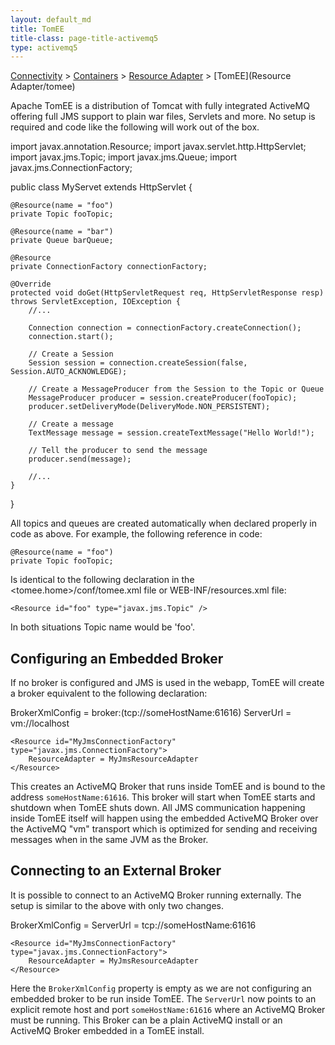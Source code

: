```yaml
---
layout: default_md
title: TomEE 
title-class: page-title-activemq5
type: activemq5
---
```


[Connectivity](connectivity) > [Containers](containers) > [Resource Adapter](resource-adapter) > [TomEE](Resource Adapter/tomee)


Apache TomEE is a distribution of Tomcat with fully integrated ActiveMQ offering full JMS support to plain war files, Servlets and more. No setup is required and code like the following will work out of the box.

import javax.annotation.Resource;
import javax.servlet.http.HttpServlet;
import javax.jms.Topic;
import javax.jms.Queue;
import javax.jms.ConnectionFactory;

public class MyServet extends HttpServlet {

    @Resource(name = "foo")
    private Topic fooTopic;

    @Resource(name = "bar")
    private Queue barQueue;

    @Resource
    private ConnectionFactory connectionFactory;

    @Override
    protected void doGet(HttpServletRequest req, HttpServletResponse resp) throws ServletException, IOException {
        //...

        Connection connection = connectionFactory.createConnection();
        connection.start();

        // Create a Session
        Session session = connection.createSession(false, Session.AUTO_ACKNOWLEDGE);

        // Create a MessageProducer from the Session to the Topic or Queue
        MessageProducer producer = session.createProducer(fooTopic);
        producer.setDeliveryMode(DeliveryMode.NON_PERSISTENT);

        // Create a message
        TextMessage message = session.createTextMessage("Hello World!");

        // Tell the producer to send the message
        producer.send(message);

        //...
    }
}

All topics and queues are created automatically when declared properly in code as above. For example, the following reference in code:

    @Resource(name = "foo")
    private Topic fooTopic;

Is identical to the following declaration in the <tomee.home>/conf/tomee.xml file or WEB-INF/resources.xml file:

    <Resource id="foo" type="javax.jms.Topic" />

In both situations Topic name would be 'foo'.

Configuring an Embedded Broker
------------------------------

If no broker is configured and JMS is used in the webapp, TomEE will create a broker equivalent to the following declaration:

<tomee>
    <Resource id="MyJmsResourceAdapter" type="ActiveMQResourceAdapter">
        BrokerXmlConfig =  broker:(tcp://someHostName:61616)
        ServerUrl       =  vm://localhost
    </Resource>

    <Resource id="MyJmsConnectionFactory" type="javax.jms.ConnectionFactory">
        ResourceAdapter = MyJmsResourceAdapter
    </Resource>
</tomee>

This creates an ActiveMQ Broker that runs inside TomEE and is bound to the address `someHostName:61616`. This broker will start when TomEE starts and shutdown when TomEE shuts down. All JMS communication happening inside TomEE itself will happen using the embedded ActiveMQ Broker over the ActiveMQ "vm" transport which is optimized for sending and receiving messages when in the same JVM as the Broker.

Connecting to an External Broker
--------------------------------

It is possible to connect to an ActiveMQ Broker running externally. The setup is similar to the above with only two changes.

<tomee>
    <Resource id="MyJmsResourceAdapter" type="ActiveMQResourceAdapter">
        BrokerXmlConfig =
        ServerUrl       =  tcp://someHostName:61616
    </Resource>

    <Resource id="MyJmsConnectionFactory" type="javax.jms.ConnectionFactory">
        ResourceAdapter = MyJmsResourceAdapter
    </Resource>
</tomee>

Here the `BrokerXmlConfig` property is empty as we are not configuring an embedded broker to be run inside TomEE. The `ServerUrl` now points to an explicit remote host and port `someHostName:61616` where an ActiveMQ Broker must be running. This Broker can be a plain ActiveMQ install or an ActiveMQ Broker embedded in a TomEE install.


